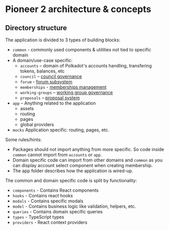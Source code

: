 # Pioneer 2 architecture & concepts

## Directory structure

The application is divided to 3 types of building blocks:

* `common` - commonly used components & utilities not tied to specific domain
* A domain/use-case specific:
    * `accounts` – domain of Polkadot's accounts handling, transfering tokens, balances, etc
    * `council` – [council governance](https://joystream.gitbook.io/joystream-handbook/governance/council)
    * `forum` - [forum subsystem](https://joystream.gitbook.io/joystream-handbook/subsystems/forum)
    * `memberships` - [memberships management](https://joystream.gitbook.io/joystream-handbook/subsystems/membership)
    * `working-groups` – [working group governance](https://joystream.gitbook.io/joystream-handbook/governance/working-groups)
    * `proposals` – [proposal system](https://joystream.gitbook.io/joystream-handbook/governance/proposals)
* `app` – Anything related to the application
  * assets
  * routing
  * pages
  * global providers
* `mocks` Application specific: routing, pages, etc.

Some rules/hints:

- Packages should not import anything from more specific. So code inside `common` cannot import from `accounts` or `app`.
- Domain specific code can import from other domains and `common` as you can display account select component when creating membership.
- The app folder describes how the application is wired-up.

The common and domain specific code is split by functionality:

* `components` - Contains React components
* `hooks` - Contains react hooks
* `modals` - Contains specific modals
* `model` - Contains business logic like validation, helpers, etc.
* `queries` - Contains domain specific queries
* `types` - TypeScript types
* `providers` - React context providers

